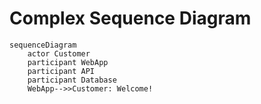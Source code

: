 # Complex Sequence Diagram

```mermaid
sequenceDiagram
	actor Customer
	participant WebApp
	participant API
	participant Database
	WebApp-->>Customer: Welcome!
```
